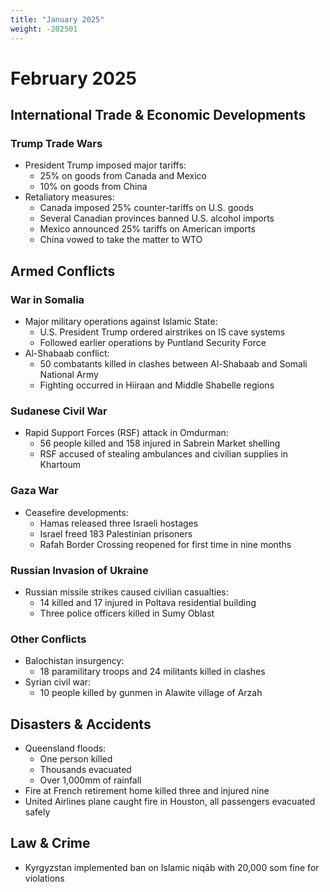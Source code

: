 ```yaml
---
title: "January 2025"
weight: -202501
---
```


# February 2025

## International Trade & Economic Developments

### Trump Trade Wars
- President Trump imposed major tariffs:
  * 25% on goods from Canada and Mexico
  * 10% on goods from China
- Retaliatory measures:
  * Canada imposed 25% counter-tariffs on U.S. goods
  * Several Canadian provinces banned U.S. alcohol imports
  * Mexico announced 25% tariffs on American imports
  * China vowed to take the matter to WTO

## Armed Conflicts

### War in Somalia
- Major military operations against Islamic State:
  * U.S. President Trump ordered airstrikes on IS cave systems
  * Followed earlier operations by Puntland Security Force
- Al-Shabaab conflict:
  * 50 combatants killed in clashes between Al-Shabaab and Somali National Army
  * Fighting occurred in Hiiraan and Middle Shabelle regions

### Sudanese Civil War
- Rapid Support Forces (RSF) attack in Omdurman:
  * 56 people killed and 158 injured in Sabrein Market shelling
  * RSF accused of stealing ambulances and civilian supplies in Khartoum

### Gaza War
- Ceasefire developments:
  * Hamas released three Israeli hostages
  * Israel freed 183 Palestinian prisoners
  * Rafah Border Crossing reopened for first time in nine months

### Russian Invasion of Ukraine
- Russian missile strikes caused civilian casualties:
  * 14 killed and 17 injured in Poltava residential building
  * Three police officers killed in Sumy Oblast

### Other Conflicts
- Balochistan insurgency:
  * 18 paramilitary troops and 24 militants killed in clashes
- Syrian civil war:
  * 10 people killed by gunmen in Alawite village of Arzah

## Disasters & Accidents
- Queensland floods:
  * One person killed
  * Thousands evacuated
  * Over 1,000mm of rainfall
- Fire at French retirement home killed three and injured nine
- United Airlines plane caught fire in Houston, all passengers evacuated safely

## Law & Crime
- Kyrgyzstan implemented ban on Islamic niqāb with 20,000 som fine for violations
